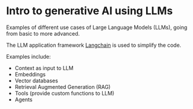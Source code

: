# Intro to generative AI using LLMs
Examples of different use cases of Large Language Models (LLMs), going from basic to more advanced.

The LLM application framework [Langchain](https://python.langchain.com/) is used to simplify the code.

Examples include:
- Context as input to LLM
- Embeddings
- Vector databases
- Retrieval Augmented Generation (RAG)
- Tools (provide custom functions to LLM)
- Agents
